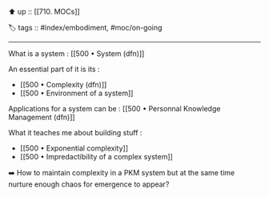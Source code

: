 ⬆️ up :: [[710. MOCs]]

🏷️ tags :: #index/embodiment, #moc/on-going

---

What is a system : [[500 • System (dfn)]]

An essential part of it is its : 
- [[500 • Complexity (dfn)]]
- [[500 • Environment of a system]]

Applications for a system can be : [[500 • Personnal Knowledge Management (dfn)]]

What it teaches me about building stuff : 
- [[500 • Exponential complexity]] 
- [[500 • Impredactibility of a complex system]]

➡️ How to maintain complexity in a PKM system but at the same time nurture enough chaos for emergence to appear?
